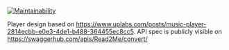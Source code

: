 [![Maintainability](https://api.codeclimate.com/v1/badges/36dd4efdd375a4b23b70/maintainability)](https://codeclimate.com/repos/5a4794df0602e102940006eb/maintainability)

Player design based on https://www.uplabs.com/posts/music-player-2814ecbb-e0e3-4de1-b488-364455ec8cc5.
API spec is publicly visible on https://swaggerhub.com/apis/Read2Me/convert/ 
